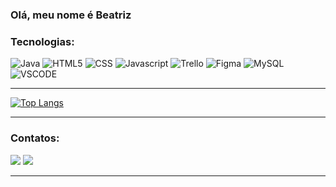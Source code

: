 ### Olá, meu nome é Beatriz


### Tecnologias:
![Java](https://img.shields.io/badge/java-%23D92322.svg?style=for-the-badge&logo=java&logoColor=white)
![HTML5](https://img.shields.io/badge/html5-%23E34F26.svg?style=for-the-badge&logo=html5&logoColor=white)
![CSS](https://img.shields.io/badge/css3-%231572B6.svg?style=for-the-badge&logo=css3&logoColor=white)
![Javascript](https://img.shields.io/badge/JavaScript-F7DF1E?style=for-the-badge&logo=javascript&logoColor=black)
![Trello](https://img.shields.io/badge/Trello-%23026AA7.svg?style=for-the-badge&logo=Trello&logoColor=white)
![Figma](https://img.shields.io/badge/figma-%2305A65B.svg?style=for-the-badge&logo=figma&logoColor=white) 
![MySQL](https://img.shields.io/badge/MySQL-00000F?style=for-the-badge&logo=mysql&logoColor=white)
![VSCODE](https://img.shields.io/badge/Visual_Studio_Code-0078D4?style=for-the-badge&logo=visual%20studio%20code&logoColor=white)

---

[![Top Langs](https://github-readme-stats.vercel.app/api/top-langs/?username=BeatrizHelena4546&layout=compact&langs_count=10&count_private=true&include_all_commits=true&show_icons=true&theme=radical)](https://github.com/anuraghazra/github-readme-stats)


---

### Contatos:

<a href="https://www.linkedin.com/in/elaine-martina-andr%C3%A9/" target="blank"><img src="https://img.shields.io/badge/linkedin-%230077B5.svg?style=for-the-badge&logo=linkedin&logoColor=white" target="_blank"></a>
<a href = "mailto:elainemartina.a@gmail.com"><img src="https://img.shields.io/badge/-Gmail-%23333?style=for-the-badge&logo=gmail&logoColor=white" target="_blank"></a>

---

